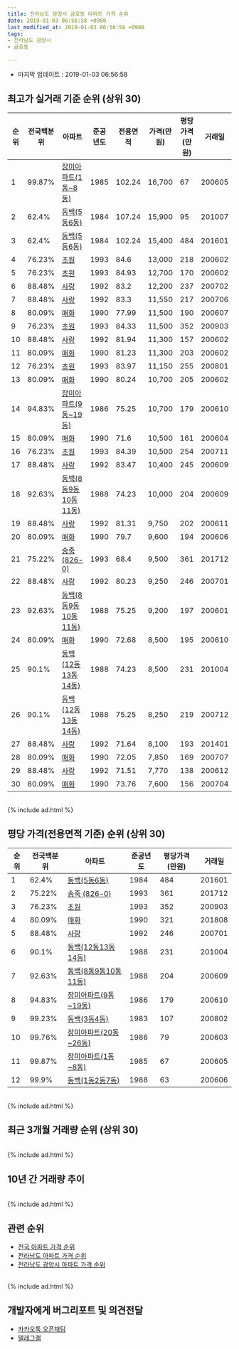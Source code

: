 ```yaml
---
title: 전라남도 광양시 금호동 아파트 가격 순위
date: 2019-01-03 06:56:58 +0900
last_modified_at: 2019-01-03 06:56:58 +0900
tags:
- 전라남도 광양시
- 금호동

---
```


* 마지막 업데이트 : 2019-01-03 06:56:58

## 최고가 실거래 기준 순위 (상위 30)


|순위|전국백분위|아파트|준공년도|전용면적|가격(만원)|평당가격(만원)|거래일|
|---|---|---|---|---|---|---|---|
|1|99.87%|[장미아파트(1동~8동)](https://search.naver.com/search.naver?query=%EC%A0%84%EB%9D%BC%EB%82%A8%EB%8F%84+%EA%B4%91%EC%96%91%EC%8B%9C+%EA%B8%88%ED%98%B8%EB%8F%99+%EC%9E%A5%EB%AF%B8%EC%95%84%ED%8C%8C%ED%8A%B8%281%EB%8F%99%7E8%EB%8F%99%29)|1985|102.24|16,700|67|200605|
|2|62.4%|[동백(5동6동)](https://search.naver.com/search.naver?query=%EC%A0%84%EB%9D%BC%EB%82%A8%EB%8F%84+%EA%B4%91%EC%96%91%EC%8B%9C+%EA%B8%88%ED%98%B8%EB%8F%99+%EB%8F%99%EB%B0%B1%285%EB%8F%996%EB%8F%99%29)|1984|107.24|15,900|95|201007|
|3|62.4%|[동백(5동6동)](https://search.naver.com/search.naver?query=%EC%A0%84%EB%9D%BC%EB%82%A8%EB%8F%84+%EA%B4%91%EC%96%91%EC%8B%9C+%EA%B8%88%ED%98%B8%EB%8F%99+%EB%8F%99%EB%B0%B1%285%EB%8F%996%EB%8F%99%29)|1984|102.24|15,400|484|201601|
|4|76.23%|[초원](https://search.naver.com/search.naver?query=%EC%A0%84%EB%9D%BC%EB%82%A8%EB%8F%84+%EA%B4%91%EC%96%91%EC%8B%9C+%EA%B8%88%ED%98%B8%EB%8F%99+%EC%B4%88%EC%9B%90)|1993|84.6|13,000|218|200602|
|5|76.23%|[초원](https://search.naver.com/search.naver?query=%EC%A0%84%EB%9D%BC%EB%82%A8%EB%8F%84+%EA%B4%91%EC%96%91%EC%8B%9C+%EA%B8%88%ED%98%B8%EB%8F%99+%EC%B4%88%EC%9B%90)|1993|84.93|12,700|170|200602|
|6|88.48%|[사랑](https://search.naver.com/search.naver?query=%EC%A0%84%EB%9D%BC%EB%82%A8%EB%8F%84+%EA%B4%91%EC%96%91%EC%8B%9C+%EA%B8%88%ED%98%B8%EB%8F%99+%EC%82%AC%EB%9E%91)|1992|83.2|12,200|237|200702|
|7|88.48%|[사랑](https://search.naver.com/search.naver?query=%EC%A0%84%EB%9D%BC%EB%82%A8%EB%8F%84+%EA%B4%91%EC%96%91%EC%8B%9C+%EA%B8%88%ED%98%B8%EB%8F%99+%EC%82%AC%EB%9E%91)|1992|83.3|11,550|217|200706|
|8|80.09%|[매화](https://search.naver.com/search.naver?query=%EC%A0%84%EB%9D%BC%EB%82%A8%EB%8F%84+%EA%B4%91%EC%96%91%EC%8B%9C+%EA%B8%88%ED%98%B8%EB%8F%99+%EB%A7%A4%ED%99%94)|1990|77.99|11,500|190|200607|
|9|76.23%|[초원](https://search.naver.com/search.naver?query=%EC%A0%84%EB%9D%BC%EB%82%A8%EB%8F%84+%EA%B4%91%EC%96%91%EC%8B%9C+%EA%B8%88%ED%98%B8%EB%8F%99+%EC%B4%88%EC%9B%90)|1993|84.33|11,500|352|200903|
|10|88.48%|[사랑](https://search.naver.com/search.naver?query=%EC%A0%84%EB%9D%BC%EB%82%A8%EB%8F%84+%EA%B4%91%EC%96%91%EC%8B%9C+%EA%B8%88%ED%98%B8%EB%8F%99+%EC%82%AC%EB%9E%91)|1992|81.94|11,300|157|200602|
|11|80.09%|[매화](https://search.naver.com/search.naver?query=%EC%A0%84%EB%9D%BC%EB%82%A8%EB%8F%84+%EA%B4%91%EC%96%91%EC%8B%9C+%EA%B8%88%ED%98%B8%EB%8F%99+%EB%A7%A4%ED%99%94)|1990|81.23|11,300|203|200602|
|12|76.23%|[초원](https://search.naver.com/search.naver?query=%EC%A0%84%EB%9D%BC%EB%82%A8%EB%8F%84+%EA%B4%91%EC%96%91%EC%8B%9C+%EA%B8%88%ED%98%B8%EB%8F%99+%EC%B4%88%EC%9B%90)|1993|83.97|11,150|255|200801|
|13|80.09%|[매화](https://search.naver.com/search.naver?query=%EC%A0%84%EB%9D%BC%EB%82%A8%EB%8F%84+%EA%B4%91%EC%96%91%EC%8B%9C+%EA%B8%88%ED%98%B8%EB%8F%99+%EB%A7%A4%ED%99%94)|1990|80.24|10,700|205|200602|
|14|94.83%|[장미아파트(9동~19동)](https://search.naver.com/search.naver?query=%EC%A0%84%EB%9D%BC%EB%82%A8%EB%8F%84+%EA%B4%91%EC%96%91%EC%8B%9C+%EA%B8%88%ED%98%B8%EB%8F%99+%EC%9E%A5%EB%AF%B8%EC%95%84%ED%8C%8C%ED%8A%B8%289%EB%8F%99%7E19%EB%8F%99%29)|1986|75.25|10,700|179|200610|
|15|80.09%|[매화](https://search.naver.com/search.naver?query=%EC%A0%84%EB%9D%BC%EB%82%A8%EB%8F%84+%EA%B4%91%EC%96%91%EC%8B%9C+%EA%B8%88%ED%98%B8%EB%8F%99+%EB%A7%A4%ED%99%94)|1990|71.6|10,500|161|200604|
|16|76.23%|[초원](https://search.naver.com/search.naver?query=%EC%A0%84%EB%9D%BC%EB%82%A8%EB%8F%84+%EA%B4%91%EC%96%91%EC%8B%9C+%EA%B8%88%ED%98%B8%EB%8F%99+%EC%B4%88%EC%9B%90)|1993|84.39|10,500|254|200711|
|17|88.48%|[사랑](https://search.naver.com/search.naver?query=%EC%A0%84%EB%9D%BC%EB%82%A8%EB%8F%84+%EA%B4%91%EC%96%91%EC%8B%9C+%EA%B8%88%ED%98%B8%EB%8F%99+%EC%82%AC%EB%9E%91)|1992|83.47|10,400|245|200609|
|18|92.63%|[동백(8동9동10동11동)](https://search.naver.com/search.naver?query=%EC%A0%84%EB%9D%BC%EB%82%A8%EB%8F%84+%EA%B4%91%EC%96%91%EC%8B%9C+%EA%B8%88%ED%98%B8%EB%8F%99+%EB%8F%99%EB%B0%B1%288%EB%8F%999%EB%8F%9910%EB%8F%9911%EB%8F%99%29)|1988|74.23|10,000|204|200609|
|19|88.48%|[사랑](https://search.naver.com/search.naver?query=%EC%A0%84%EB%9D%BC%EB%82%A8%EB%8F%84+%EA%B4%91%EC%96%91%EC%8B%9C+%EA%B8%88%ED%98%B8%EB%8F%99+%EC%82%AC%EB%9E%91)|1992|81.31|9,750|202|200611|
|20|80.09%|[매화](https://search.naver.com/search.naver?query=%EC%A0%84%EB%9D%BC%EB%82%A8%EB%8F%84+%EA%B4%91%EC%96%91%EC%8B%9C+%EA%B8%88%ED%98%B8%EB%8F%99+%EB%A7%A4%ED%99%94)|1990|79.7|9,600|194|200606|
|21|75.22%|[송죽 (826-0)](https://search.naver.com/search.naver?query=%EC%A0%84%EB%9D%BC%EB%82%A8%EB%8F%84+%EA%B4%91%EC%96%91%EC%8B%9C+%EA%B8%88%ED%98%B8%EB%8F%99+%EC%86%A1%EC%A3%BD+%28826-0%29)|1993|68.4|9,500|361|201712|
|22|88.48%|[사랑](https://search.naver.com/search.naver?query=%EC%A0%84%EB%9D%BC%EB%82%A8%EB%8F%84+%EA%B4%91%EC%96%91%EC%8B%9C+%EA%B8%88%ED%98%B8%EB%8F%99+%EC%82%AC%EB%9E%91)|1992|80.23|9,250|246|200701|
|23|92.63%|[동백(8동9동10동11동)](https://search.naver.com/search.naver?query=%EC%A0%84%EB%9D%BC%EB%82%A8%EB%8F%84+%EA%B4%91%EC%96%91%EC%8B%9C+%EA%B8%88%ED%98%B8%EB%8F%99+%EB%8F%99%EB%B0%B1%288%EB%8F%999%EB%8F%9910%EB%8F%9911%EB%8F%99%29)|1988|75.25|9,200|197|200601|
|24|80.09%|[매화](https://search.naver.com/search.naver?query=%EC%A0%84%EB%9D%BC%EB%82%A8%EB%8F%84+%EA%B4%91%EC%96%91%EC%8B%9C+%EA%B8%88%ED%98%B8%EB%8F%99+%EB%A7%A4%ED%99%94)|1990|72.68|8,500|195|200610|
|25|90.1%|[동백(12동13동14동)](https://search.naver.com/search.naver?query=%EC%A0%84%EB%9D%BC%EB%82%A8%EB%8F%84+%EA%B4%91%EC%96%91%EC%8B%9C+%EA%B8%88%ED%98%B8%EB%8F%99+%EB%8F%99%EB%B0%B1%2812%EB%8F%9913%EB%8F%9914%EB%8F%99%29)|1988|74.23|8,500|231|201004|
|26|90.1%|[동백(12동13동14동)](https://search.naver.com/search.naver?query=%EC%A0%84%EB%9D%BC%EB%82%A8%EB%8F%84+%EA%B4%91%EC%96%91%EC%8B%9C+%EA%B8%88%ED%98%B8%EB%8F%99+%EB%8F%99%EB%B0%B1%2812%EB%8F%9913%EB%8F%9914%EB%8F%99%29)|1988|75.25|8,250|219|200712|
|27|88.48%|[사랑](https://search.naver.com/search.naver?query=%EC%A0%84%EB%9D%BC%EB%82%A8%EB%8F%84+%EA%B4%91%EC%96%91%EC%8B%9C+%EA%B8%88%ED%98%B8%EB%8F%99+%EC%82%AC%EB%9E%91)|1992|71.64|8,100|193|201401|
|28|80.09%|[매화](https://search.naver.com/search.naver?query=%EC%A0%84%EB%9D%BC%EB%82%A8%EB%8F%84+%EA%B4%91%EC%96%91%EC%8B%9C+%EA%B8%88%ED%98%B8%EB%8F%99+%EB%A7%A4%ED%99%94)|1990|72.05|7,850|169|200707|
|29|88.48%|[사랑](https://search.naver.com/search.naver?query=%EC%A0%84%EB%9D%BC%EB%82%A8%EB%8F%84+%EA%B4%91%EC%96%91%EC%8B%9C+%EA%B8%88%ED%98%B8%EB%8F%99+%EC%82%AC%EB%9E%91)|1992|71.51|7,770|138|200612|
|30|80.09%|[매화](https://search.naver.com/search.naver?query=%EC%A0%84%EB%9D%BC%EB%82%A8%EB%8F%84+%EA%B4%91%EC%96%91%EC%8B%9C+%EA%B8%88%ED%98%B8%EB%8F%99+%EB%A7%A4%ED%99%94)|1990|73.76|7,600|156|200704|


<br>
{% include ad.html %}
<br>

## 평당 가격(전용면적 기준) 순위 (상위 30)


|순위|전국백분위|아파트|준공년도|평당가격(만원)|거래일|
|---|---|---|---|---|---|
|1|62.4%|[동백(5동6동)](https://search.naver.com/search.naver?query=%EC%A0%84%EB%9D%BC%EB%82%A8%EB%8F%84+%EA%B4%91%EC%96%91%EC%8B%9C+%EA%B8%88%ED%98%B8%EB%8F%99+%EB%8F%99%EB%B0%B1%285%EB%8F%996%EB%8F%99%29)|1984|484|201601|
|2|75.22%|[송죽 (826-0)](https://search.naver.com/search.naver?query=%EC%A0%84%EB%9D%BC%EB%82%A8%EB%8F%84+%EA%B4%91%EC%96%91%EC%8B%9C+%EA%B8%88%ED%98%B8%EB%8F%99+%EC%86%A1%EC%A3%BD+%28826-0%29)|1993|361|201712|
|3|76.23%|[초원](https://search.naver.com/search.naver?query=%EC%A0%84%EB%9D%BC%EB%82%A8%EB%8F%84+%EA%B4%91%EC%96%91%EC%8B%9C+%EA%B8%88%ED%98%B8%EB%8F%99+%EC%B4%88%EC%9B%90)|1993|352|200903|
|4|80.09%|[매화](https://search.naver.com/search.naver?query=%EC%A0%84%EB%9D%BC%EB%82%A8%EB%8F%84+%EA%B4%91%EC%96%91%EC%8B%9C+%EA%B8%88%ED%98%B8%EB%8F%99+%EB%A7%A4%ED%99%94)|1990|321|201808|
|5|88.48%|[사랑](https://search.naver.com/search.naver?query=%EC%A0%84%EB%9D%BC%EB%82%A8%EB%8F%84+%EA%B4%91%EC%96%91%EC%8B%9C+%EA%B8%88%ED%98%B8%EB%8F%99+%EC%82%AC%EB%9E%91)|1992|246|200701|
|6|90.1%|[동백(12동13동14동)](https://search.naver.com/search.naver?query=%EC%A0%84%EB%9D%BC%EB%82%A8%EB%8F%84+%EA%B4%91%EC%96%91%EC%8B%9C+%EA%B8%88%ED%98%B8%EB%8F%99+%EB%8F%99%EB%B0%B1%2812%EB%8F%9913%EB%8F%9914%EB%8F%99%29)|1988|231|201004|
|7|92.63%|[동백(8동9동10동11동)](https://search.naver.com/search.naver?query=%EC%A0%84%EB%9D%BC%EB%82%A8%EB%8F%84+%EA%B4%91%EC%96%91%EC%8B%9C+%EA%B8%88%ED%98%B8%EB%8F%99+%EB%8F%99%EB%B0%B1%288%EB%8F%999%EB%8F%9910%EB%8F%9911%EB%8F%99%29)|1988|204|200609|
|8|94.83%|[장미아파트(9동~19동)](https://search.naver.com/search.naver?query=%EC%A0%84%EB%9D%BC%EB%82%A8%EB%8F%84+%EA%B4%91%EC%96%91%EC%8B%9C+%EA%B8%88%ED%98%B8%EB%8F%99+%EC%9E%A5%EB%AF%B8%EC%95%84%ED%8C%8C%ED%8A%B8%289%EB%8F%99%7E19%EB%8F%99%29)|1986|179|200610|
|9|99.23%|[동백(3동4동)](https://search.naver.com/search.naver?query=%EC%A0%84%EB%9D%BC%EB%82%A8%EB%8F%84+%EA%B4%91%EC%96%91%EC%8B%9C+%EA%B8%88%ED%98%B8%EB%8F%99+%EB%8F%99%EB%B0%B1%283%EB%8F%994%EB%8F%99%29)|1983|107|200802|
|10|99.76%|[장미아파트(20동~26동)](https://search.naver.com/search.naver?query=%EC%A0%84%EB%9D%BC%EB%82%A8%EB%8F%84+%EA%B4%91%EC%96%91%EC%8B%9C+%EA%B8%88%ED%98%B8%EB%8F%99+%EC%9E%A5%EB%AF%B8%EC%95%84%ED%8C%8C%ED%8A%B8%2820%EB%8F%99%7E26%EB%8F%99%29)|1986|79|200603|
|11|99.87%|[장미아파트(1동~8동)](https://search.naver.com/search.naver?query=%EC%A0%84%EB%9D%BC%EB%82%A8%EB%8F%84+%EA%B4%91%EC%96%91%EC%8B%9C+%EA%B8%88%ED%98%B8%EB%8F%99+%EC%9E%A5%EB%AF%B8%EC%95%84%ED%8C%8C%ED%8A%B8%281%EB%8F%99%7E8%EB%8F%99%29)|1985|67|200605|
|12|99.9%|[동백(1동2동7동)](https://search.naver.com/search.naver?query=%EC%A0%84%EB%9D%BC%EB%82%A8%EB%8F%84+%EA%B4%91%EC%96%91%EC%8B%9C+%EA%B8%88%ED%98%B8%EB%8F%99+%EB%8F%99%EB%B0%B1%281%EB%8F%992%EB%8F%997%EB%8F%99%29)|1988|63|200606|


<br>
{% include ad.html %}
<br>

## 최근 3개월 거래량 순위 (상위 30)


<div style="width:100%;">
    <canvas id="deal_count_ranking" height="250"></canvas>
</div>


<script>
new Chart(document.getElementById("deal_count_ranking"), {
    type: 'horizontalBar',
    data: {
        labels: ['매화', '사랑', '동백(1동2동7동)', '장미아파트(9동~19동)', '동백(3동4동)', '초원', '장미아파트(20동~26동)', '장미아파트(1동~8동)', '송죽 (826-0)'],
        datasets: [{
            label: '실거래 수',
            data: [4, 3, 2, 2, 2, 1, 1, 1, 1],
            borderColor: "rgba(255, 0, 128, 1)",
            backgroundColor: "rgba(255, 0, 128, 0.5)",
            fill: false,
        }]
    },
    options: {
        responsive: true,
        title: {
            display: true,
            text: '최근 3개월 거래량 순위'
        },
        tooltips: {
            mode: 'index',
            intersect: false,
            callbacks: {
                title: function(tooltipItems, data) {
                    return "실거래 수:";
                },
                label: function(tooltipItem, data) {
                    return data.labels[tooltipItem.index] + ": " + tooltipItem.xLabel;
                }
            }
        },
        hover: {
            mode: 'nearest',
            intersect: true
        },
        scales: {
            xAxes: [{
                display: true,
                scaleLabel: {
                    display: true,
                    labelString: '실거래 수'
                },
                ticks: {
                    suggestedMin: 0,
                }
            }],
            yAxes: [{
                display: true,
                ticks: {
                    autoSkip: false,
                    callback: function(value, index, values) {
                        if (value.length > 15)
                            return value.substr(0, 13) + "...";
                        else
                            return value;
                    }
                },
                scaleLabel: {
                    display: false,
                }
            }]
        }
    }
});

</script>


<br>
{% include ad.html %}
<br>

## 10년 간 거래량 추이


<div style="width:100%;">
    <canvas id="deal_progress" height="250"></canvas>
</div>

<script>
new Chart(document.getElementById("deal_progress"), {
    type: 'line',
    data: {
        labels: ['200901','200902','200903','200904','200905','200906','200907','200908','200909','200910','200911','200912','201001','201002','201003','201004','201005','201006','201007','201008','201009','201010','201011','201012','201101','201102','201103','201104','201105','201106','201107','201108','201109','201110','201111','201112','201201','201202','201203','201204','201205','201206','201207','201208','201209','201210','201211','201212','201301','201302','201303','201304','201305','201306','201307','201308','201309','201310','201311','201312','201401','201402','201403','201404','201405','201406','201407','201408','201409','201410','201411','201412','201501','201502','201503','201504','201505','201506','201507','201508','201509','201510','201511','201512','201601','201602','201603','201604','201605','201606','201607','201608','201609','201610','201611','201612','201701','201702','201703','201704','201705','201706','201707','201708','201709','201710','201711','201712','201801','201802','201803','201804','201805','201806','201807','201808','201809','201810','201811','201812','201901'],
        datasets: [{
            label: '실거래 수',
            pointRadius: 1,
            data: [6, 14, 18, 7, 7, 17, 20, 16, 11, 15, 18, 15, 12, 15, 20, 20, 10, 11, 29, 7, 6, 12, 19, 16, 13, 8, 11, 10, 11, 11, 16, 15, 8, 12, 14, 15, 11, 18, 12, 21, 9, 9, 15, 13, 8, 10, 14, 18, 12, 15, 8, 19, 11, 11, 7, 9, 5, 17, 11, 9, 15, 19, 15, 15, 13, 11, 22, 11, 28, 9, 27, 20, 16, 13, 16, 17, 14, 17, 15, 7, 10, 12, 24, 15, 11, 12, 16, 14, 15, 18, 19, 17, 12, 14, 13, 12, 17, 14, 17, 10, 9, 13, 10, 18, 13, 10, 19, 10, 18, 16, 16, 18, 11, 13, 10, 11, 8, 12, 10, 6, 1],
            borderColor: "rgba(255, 201, 14, 1)",
            backgroundColor: "rgba(255, 201, 14, 0.5)",
            fill: true,
        }]
    },
    options: {
        responsive: true,
        title: {
            display: true,
            text: '10년간 거래량 추이'
        },
        tooltips: {
            mode: 'index',
            intersect: false,
        },
        hover: {
            mode: 'nearest',
            intersect: true
        },
        scales: {
            xAxes: [{
                display: true,
                scaleLabel: {
                    display: true,
                    labelString: '년/월'
                }
            }],
            yAxes: [{
                display: true,
                ticks: {
                    suggestedMin: 0,
                },
                scaleLabel: {
                    display: true,
                    labelString: '실거래 수'
                }
            }]
        }
    }
});

</script>


<br>
{% include ad.html %}
<br>

## 관련 순위

- [전국 아파트 가격 순위](https://inasie.github.io/apt-ranking/전국)
- [전라남도 아파트 가격 순위](https://inasie.github.io/apt-ranking/전라남도)
- [전라남도 광양시 아파트 가격 순위](https://inasie.github.io/apt-ranking/전라남도-광양시)


<br>
{% include ad.html %}
<br>

## 개발자에게 버그리포트 및 의견전달

- [카카오톡 오픈채팅](https://open.kakao.com/o/gLJUAP4)
- [텔레그램](https://t.me/inasie)


